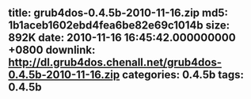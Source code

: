 title: grub4dos-0.4.5b-2010-11-16.zip
md5: 1b1aceb1602ebd4fea6be82e69c1014b
size: 892K
date: 2010-11-16 16:45:42.000000000 +0800
downlink: http://dl.grub4dos.chenall.net/grub4dos-0.4.5b-2010-11-16.zip
categories: 0.4.5b
tags: 0.4.5b
---

